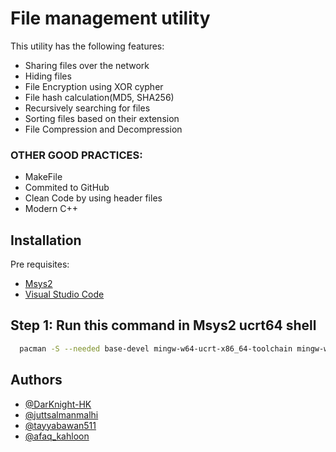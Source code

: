 
# File management utility

This utility has the following features:

- Sharing files over the network
- Hiding files
- File Encryption using XOR cypher
- File hash calculation(MD5, SHA256)
- Recursively searching for files
- Sorting files based on their extension
- File Compression and Decompression

### OTHER GOOD PRACTICES:
- MakeFile
- Commited to GitHub
- Clean Code by using header files
- Modern C++




## Installation

Pre requisites:
- [Msys2](https://www.msys2.org/)
- [Visual Studio Code](https://code.visualstudio.com/download)

## Step 1: Run this command in Msys2 ucrt64 shell
```bash
  pacman -S --needed base-devel mingw-w64-ucrt-x86_64-toolchain mingw-w64-ucrt-x86_64-7zip
```

## Authors

- [@DarKnight-HK](https://github.com/DarKnight-HK)
- [@juttsalmanmalhi](https://www.instagram.com/juttsalmanmalhi/)
- [@tayyabawan511](https://www.instagram.com/tayyabawan511/)
- [@afaq_kahloon](https://www.instagram.com/afaq_kahloon/)
